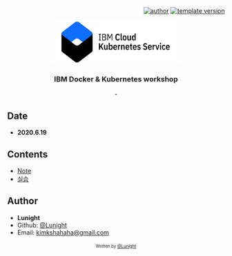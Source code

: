 <div align=right>
    <a href="https://github.com/LunightLab">
        <img alt="author" src= "https://img.shields.io/badge/author-lunight-blue?style=glat-square" target="_blank"></a>
    </a>
    <a href="https://github.com/LunightLab/LuLabTemplate">
        <img alt="template version" src= "https://img.shields.io/badge/template%20version-1.0-blue?style=glat-square" target="_blank"></a>
    </a>
</div>

<!-- PROJECT LOGO -->

<p align="center">
  <a href="https://github.com/project/link">
    <img src="images/ibmkubenetes.png" alt="title" width="300" height="100">
  </a>

  <h3 align="center">IBM Docker & Kubernetes workshop</h3>

  <p align="center">
    -
  </p>
</p>

Date
----

-	**2020.6.19**  

Contents
--------

-	[Note](https://github.com/LunightLab/IBMdevworkshop/blob/master/Note.md)  
-	[실습](https://github.com/LunightLab/IBMdevworkshop/blob/master/Practice.md)  

<!--  
 - [0.Basic]()  
 - [보안]()  
 - [아키텍쳐 설계]()  
 - [요금 및 지원]()  
 -->

Author
------

-	**Lunight**
-	Github: [@Lunight](https://github.com/LunightLab)
-	Email: [kimkshahaha@gmail.com](kimkshahaha@gmail.com)

<div align="center"> <sub><sup>Written by <a href="https://github.com/LunightLab">@Lunight</a></sup></sub><small></small>

</div>
